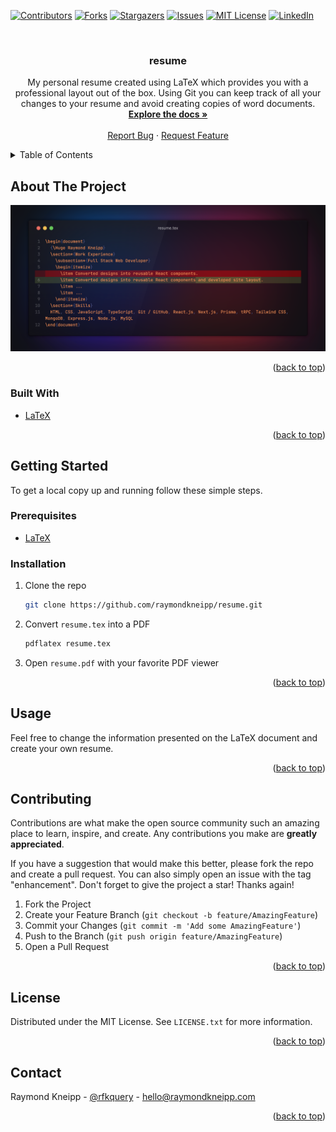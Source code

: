 <div id="top"></div>

<!-- PROJECT SHIELDS -->

[![Contributors][contributors-shield]][contributors-url]
[![Forks][forks-shield]][forks-url]
[![Stargazers][stars-shield]][stars-url]
[![Issues][issues-shield]][issues-url]
[![MIT License][license-shield]][license-url]
[![LinkedIn][linkedin-shield]][linkedin-url]

<!-- PROJECT LOGO -->
<br />
<div align="center">

<h3 align="center">resume</h3>

  <p align="center">
	My personal resume created using LaTeX which provides you with a professional layout out of the box. Using Git you can keep track of all your changes to your resume and avoid creating copies of word documents.
    <br />
    <a href="https://github.com/raymondkneipp/resume"><strong>Explore the docs »</strong></a>
    <br />
    <br />
    <a href="https://github.com/raymondkneipp/resume/issues">Report Bug</a>
    ·
    <a href="https://github.com/raymondkneipp/resume/issues">Request Feature</a>
  </p>
</div>

<!-- TABLE OF CONTENTS -->
<details>
  <summary>Table of Contents</summary>
  <ol>
    <li>
      <a href="#about-the-project">About The Project</a>
      <ul>
        <li><a href="#built-with">Built With</a></li>
      </ul>
    </li>
    <li>
      <a href="#getting-started">Getting Started</a>
      <ul>
        <li><a href="#prerequisites">Prerequisites</a></li>
        <li><a href="#installation">Installation</a></li>
      </ul>
    </li>
    <li><a href="#usage">Usage</a></li>
    <li><a href="#contributing">Contributing</a></li>
    <li><a href="#license">License</a></li>
    <li><a href="#contact">Contact</a></li>
  </ol>
</details>

<!-- ABOUT THE PROJECT -->

## About The Project

![Resume Screen Shot][product-screenshot]

<p align="right">(<a href="#top">back to top</a>)</p>

### Built With

- [LaTeX](https://www.latex-project.org/)

<p align="right">(<a href="#top">back to top</a>)</p>

<!-- GETTING STARTED -->

## Getting Started

To get a local copy up and running follow these simple steps.

### Prerequisites

- [LaTeX](https://www.latex-project.org/get/)

### Installation

1. Clone the repo
   ```sh
   git clone https://github.com/raymondkneipp/resume.git
   ```
2. Convert `resume.tex` into a PDF
   ```sh
   pdflatex resume.tex
   ```
3. Open `resume.pdf` with your favorite PDF viewer

<p align="right">(<a href="#top">back to top</a>)</p>

<!-- USAGE EXAMPLES -->

## Usage

Feel free to change the information presented on the LaTeX document and create your own resume.

<!-- _For more examples, please refer to the [Documentation](https://example.com)_ -->

<p align="right">(<a href="#top">back to top</a>)</p>

<!-- CONTRIBUTING -->

## Contributing

Contributions are what make the open source community such an amazing place to learn, inspire, and create. Any contributions you make are **greatly appreciated**.

If you have a suggestion that would make this better, please fork the repo and create a pull request. You can also simply open an issue with the tag "enhancement".
Don't forget to give the project a star! Thanks again!

1. Fork the Project
2. Create your Feature Branch (`git checkout -b feature/AmazingFeature`)
3. Commit your Changes (`git commit -m 'Add some AmazingFeature'`)
4. Push to the Branch (`git push origin feature/AmazingFeature`)
5. Open a Pull Request

<p align="right">(<a href="#top">back to top</a>)</p>

<!-- LICENSE -->

## License

Distributed under the MIT License. See `LICENSE.txt` for more information.

<p align="right">(<a href="#top">back to top</a>)</p>

<!-- CONTACT -->

## Contact

Raymond Kneipp - [@rfkquery](https://twitter.com/rfkquery) - hello@raymondkneipp.com

<p align="right">(<a href="#top">back to top</a>)</p>

<!-- MARKDOWN LINKS & IMAGES -->
<!-- https://www.markdownguide.org/basic-syntax/#reference-style-links -->

[contributors-shield]: https://img.shields.io/github/contributors/raymondkneipp/resume.svg?style=for-the-badge
[contributors-url]: https://github.com/raymondkneipp/resume/graphs/contributors
[forks-shield]: https://img.shields.io/github/forks/raymondkneipp/resume.svg?style=for-the-badge
[forks-url]: https://github.com/raymondkneipp/resume/network/members
[stars-shield]: https://img.shields.io/github/stars/raymondkneipp/resume.svg?style=for-the-badge
[stars-url]: https://github.com/raymondkneipp/resume/stargazers
[issues-shield]: https://img.shields.io/github/issues/raymondkneipp/resume.svg?style=for-the-badge
[issues-url]: https://github.com/raymondkneipp/resume/issues
[license-shield]: https://img.shields.io/github/license/raymondkneipp/resume.svg?style=for-the-badge
[license-url]: https://github.com/raymondkneipp/resume/blob/master/LICENSE.txt
[linkedin-shield]: https://img.shields.io/badge/-LinkedIn-black.svg?style=for-the-badge&logo=linkedin&colorB=555
[linkedin-url]: https://linkedin.com/in/raymondkneipp
[product-screenshot]: screenshot.png
